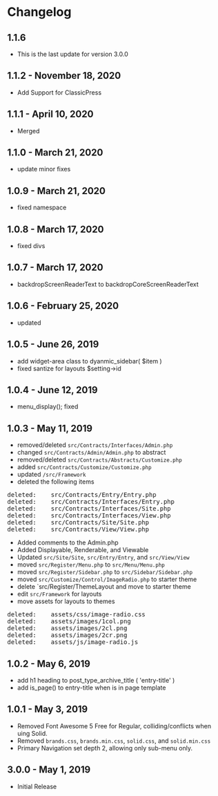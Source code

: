 # Changelog

## 1.1.6 
- This is the last update for version 3.0.0

## 1.1.2 - November 18, 2020
- Add Support for ClassicPress

## 1.1.1 - April 10, 2020
- Merged 

## 1.1.0 - March 21, 2020
- update minor fixes

## 1.0.9 - March 21, 2020
- fixed namespace

## 1.0.8 - March 17, 2020
- fixed divs

## 1.0.7 - March 17, 2020
- backdropScreenReaderText to backdropCoreScreenReaderText

## 1.0.6 - February 25, 2020
- updated

## 1.0.5 - June 26, 2019
- add widget-area class to dyanmic_sidebar( $item )
- fixed santize for layouts $setting->id

## 1.0.4 - June 12, 2019
- menu_display(); fixed

## 1.0.3 - May 11, 2019
- removed/deleted `src/Contracts/Interfaces/Admin.php`
- changed `src/Contracts/Admin/Admin.php` to abstract
- removed/deleted `src/Contracts/Abstracts/Customize.php`
- added `src/Contracts/Customize/Customize.php`
- updated `/src/Framework`
- deleted the following items
<pre>
deleted:    src/Contracts/Entry/Entry.php
deleted:    src/Contracts/Interfaces/Entry.php
deleted:    src/Contracts/Interfaces/Site.php
deleted:    src/Contracts/Interfaces/View.php
deleted:    src/Contracts/Site/Site.php
deleted:    src/Contracts/View/View.php
</pre>
- Added comments to the Admin.php
- Added Displayable, Renderable, and Viewable
- Updated `src/Site/Site`, `src/Entry/Entry`, and `src/View/View`
- moved `src/Register/Menu.php` to `src/Menu/Menu.php`
- moved `src/Register/Sidebar.php` to `src/Sidebar/Sidebar.php`
- moved `src/Customize/Control/ImageRadio.php` to starter theme
- delete `src/Register/ThemeLayout and move to starter theme
- edit `src/Framework` for layouts
- move assets for layouts to themes
<pre>
deleted:    assets/css/image-radio.css
deleted:    assets/images/1col.png
deleted:    assets/images/2cl.png
deleted:    assets/images/2cr.png
deleted:    assets/js/image-radio.js
</pre>


## 1.0.2 - May 6, 2019
- add h1 heading to post_type_archive_title ( 'entry-title' )
- add is_page() to entry-title when is in page template

## 1.0.1 - May 3, 2019
- Removed Font Awesome 5 Free for Regular, colliding/conflicts when uing Solid.
- Removed `brands.css`, `brands.min.css`, `solid.css`, and `solid.min.css`
- Primary Navigation set depth 2, allowing only sub-menu only.

## 3.0.0 - May 1, 2019
- Initial Release
